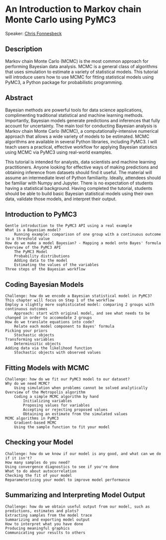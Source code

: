 # An Introduction to Markov chain Monte Carlo using PyMC3
Speaker: [Chris Fonnesbeck](https://github.com/fonnesbeck)

## Description

Markov chain Monte Carlo (MCMC) is the most common approach for performing Bayesian data analysis. MCMC is a general class of algorithms that uses simulation to estimate a variety of statistical models. This tutorial will introduce users how to use MCMC for fitting statistical models using PyMC3, a Python package for probabilistic programming.

## Abstract

Bayesian methods are powerful tools for data science applications, complimenting traditional statistical and machine learning methods. Importantly, Bayesian models generate predictions and inferences that fully account for uncertainty. The main tool for conducting Bayesian analysis is Markov chain Monte Carlo (MCMC), a computationally-intensive numerical approach that allows a wide variety of models to be estimated. MCMC algorithms are available in several Python libraries, including PyMC3. I will teach users a practical, effective workflow for applying Bayesian statistics using MCMC via PyMC3 using real-world examples.

This tutorial is intended for analysts, data scientists and machine learning practitioners. Anyone looking for effective ways of making predictions and obtaining inference from datasets should find it useful. The material will assume an intermediate level of Python familiarity. Ideally, attendees should be familiar with Numpy and Jupyter. There is no expectation of students having a statistical background. Having completed the tutorial, students should be able to build basic Bayesian statistical models using their own data, validate those models, and interpret their output.

## Introduction to PyMC3

    Gentle introduction to the PyMC3 API using a real example
    What is a Bayesian model?
        Running example: comparison of one group with a continuous outcome to a threshold value
    How do we make a model Bayesian? - Mapping a model onto Bayes' formula
    Overview of the PyMC3 API
        The PyMC3 Model
        Probability distributions
        Adding data to the model
        Estimating the values of the variables
    Three steps of the Bayesian workflow

## Coding Bayesian Models

    Challenge: how do we encode a Bayesian statistical model in PyMC3?
    This chapter will focus on Step 1 of the workflow
    Employ a slightly more sophisticated model: comparing 2 groups with continuous outcomes
        Approach: start with original model, and see what needs to be changed in order to accomodate 2 groups
    How do we translate equations into code?
        Relate each model component to Bayes' formula
    Picking your priors
        Stochastic objects
    Transforming variables
        Determinsitic objects
    Adding data via the likelihood function
        Stochastic objects with observed values

## Fitting Models with MCMC

    Challenge: how do we fit our PyMC3 model to our dataset?
    Why do we need MCMC?
        Using simulation when problems cannot be solved analytically
    Overview of the Metropolis algorithm
        Coding a simple MCMC algorithm by hand
            Initializing variables
            Proposing values for variables
            Accepting or rejecting proposed values
            Obtaining an estimate from the simulated values
    MCMC algorithms in PyMC3
        Gradient-based MCMC
        Using the sample function to fit your model

## Checking your Model

    Challenge: how do we know if our model is any good, and what can we do if it isn't?
    How many samples do you need?
    Using convergence diagnostics to see if you're done
    What to do about autocorrelation
    Checking the fit of your model
    Reparameterizing your model to improve model performance

## Summarizing and Interpreting Model Output

    Challenge: how do we obtain useful output from our model, such as predictions, estimates and plots?
    Extracting samples from the model trace
    Summarizing and exporting model output
    How to interpret what you have done
    Producing meaningful graphics
    Communicating your results to others
